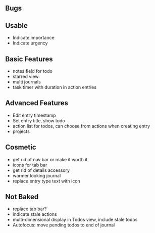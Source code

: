 Bugs
----

Usable
------
* Indicate importance
* Indicate urgency

Basic Features
--------------
* notes field for todo
* starred view
* multi journals
* task timer with duration in action entries

Advanced Features
-----------------
* Edit entry timestamp
* Set entry title, show todo
* action list for todos, can choose from actions when creating entry
* projects

Cosmetic
--------
* get rid of nav bar or make it worth it
* icons for tab bar
* get rid of details accessory
* warmer looking journal
* replace entry type text with icon

Not Baked
---------
* replace tab bar?
* indicate stale actions
* multi-dimensional display in Todos view, include stale todos
* Autofocus: move pending todos to end of journal
